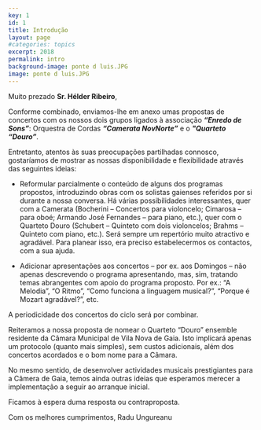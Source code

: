 ```yaml
---
key: 1
id: 1
title: Introdução
layout: page
#categories: topics
excerpt: 2018
permalink: intro
background-image: ponte d luis.JPG
image: ponte d luis.JPG
---
```


Muito prezado **Sr. Hélder Ribeiro**,

Conforme combinado, enviamos-lhe em anexo umas propostas de concertos com os nossos dois grupos ligados à associação ***“Enredo de Sons”***: Orquestra de Cordas ***“Camerata NovNorte”*** e o ***"Quarteto “Douro”***.

Entretanto, atentos às suas preocupações partilhadas connosco, gostaríamos de mostrar as nossas disponibilidade e flexibilidade através das seguintes ideias:
- Reformular parcialmente o conteúdo de alguns dos programas propostos, introduzindo obras com os solistas gaienses referidos por si durante a nossa conversa. Há várias possibilidades interessantes, quer com a Camerata (Bocherini – Concertos para violoncelo; Cimarosa – para oboé; Armando José Fernandes – para piano, etc.), quer com o Quarteto Douro (Schubert – Quinteto com dois violoncelos; Brahms – Quinteto com piano, etc.). Será sempre um repertório muito atractivo e agradável. Para planear isso, era preciso estabelecermos os contactos, com a sua ajuda.

- Adicionar apresentações aos concertos – por ex. aos Domingos – não apenas descrevendo o programa apresentando, mas, sim, tratando temas abrangentes com apoio do programa proposto. Por ex.: “A Melodia”, “O Ritmo”, “Como funciona a linguagem musical?”, “Porque é Mozart agradável?”, etc.

A periodicidade dos concertos do ciclo será por combinar.

Reiteramos a nossa proposta de nomear o Quarteto “Douro” ensemble residente da Câmara Municipal de Vila Nova de Gaia. Isto implicará apenas um protocolo (quanto mais simples), sem custos adicionais, além dos concertos acordados e o bom nome para a Câmara.

No mesmo sentido, de desenvolver actividades musicais prestigiantes para a Câmera de Gaia, temos ainda outras ideias que esperamos merecer a implementação a seguir ao arranque inicial.

Ficamos à espera duma resposta ou contraproposta.

Com os melhores cumprimentos,
Radu Ungureanu
